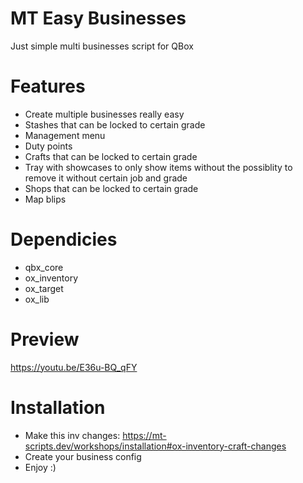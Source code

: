 # MT Easy Businesses
Just simple multi businesses script for QBox

# Features
- Create multiple businesses really easy
- Stashes that can be locked to certain grade
- Management menu
- Duty points
- Crafts that can be locked to certain grade
- Tray with showcases to only show items without the possiblity to remove it without certain job and grade
- Shops that can be locked to certain grade
- Map blips

# Dependicies
- qbx_core
- ox_inventory
- ox_target
- ox_lib

# Preview
https://youtu.be/E36u-BQ_qFY

# Installation
- Make this inv changes: https://mt-scripts.dev/workshops/installation#ox-inventory-craft-changes
- Create your business config
- Enjoy :)
